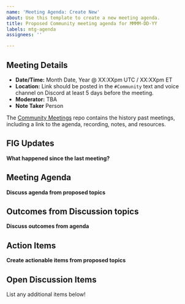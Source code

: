 ```yaml
---
name: 'Meeting Agenda: Create New'
about: Use this template to create a new meeting agenda.
title: Proposed Community meeting agenda for MMMM-DD-YY
labels: mtg-agenda
assignees: ''

---
```


## Meeting Details

- **Date/Time:** Month Date, Year @ XX:XXpm UTC / XX:XXpm ET
- **Location:** Link should be posted in the `#Community` text and voice channel on Discord at least 5 days before the meeting.
- **Moderator:** TBA
- **Note Taker** Person

The [Community Meetings](https://github.com/Open-MV/community/tree/main/meetings) repo contains the history past meetings, including a link to the agenda, recording, notes, and resources.

## FIG Updates

**What happened since the last meeting?**

## Meeting Agenda

**Discuss agenda from proposed topics**

## Outcomes from Discussion topics

**Discuss outcomes from agenda**

## Action Items

**Create actionable items from proposed topics**

## Open Discussion Items

List any additional items below!
